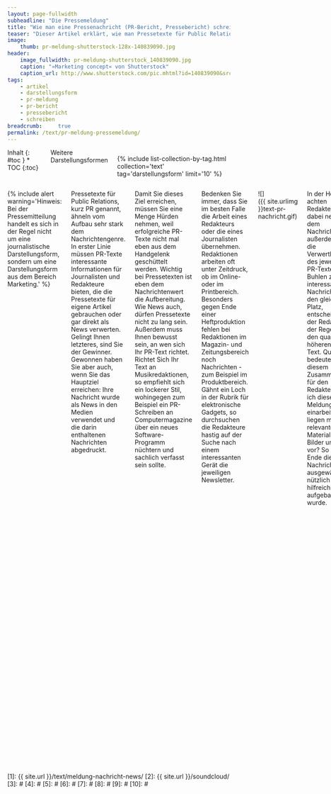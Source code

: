 ```yaml
---
layout: page-fullwidth
subheadline: "Die Pressemeldung"
title: "Wie man eine Pressenachricht (PR-Bericht, Pressebericht) schreibt!"
teaser: "Dieser Artikel erklärt, wie man Pressetexte für Public Relations, kurz PR genannt, aufbereitet. Eine Checkliste hilft bei der erfolgreichen Fertigstellung eines PR-Schreiben."
image:
    thumb: pr-meldung-shutterstock-128x-140839090.jpg
header:
    image_fullwidth: pr-meldung-shutterstock_140839090.jpg
    caption: "»Marketing concept« von Shutterstock"
    caption_url: http://www.shutterstock.com/pic.mhtml?id=140839090&src=id
tags:
    - artikel
    - darstellungsform
    - pr-meldung
    - pr-bericht
    - pressebericht
    - schreiben
breadcrumb:     true
permalink: /text/pr-meldung-pressemeldung/
---
```

<div class="row">
<div class="medium-5 medium-push-7 columns" markdown="1">
<div class="panel radius" markdown="1">
Inhalt
{: #toc }
*  TOC
{:toc}
</div>

<div class="font-size-h4 b10 sans">Weitere Darstellungsformen</div>

{% include list-collection-by-tag.html collection='text' tag='darstellungsform' limit='10' %}


</div><!-- /.medium-5.columns -->


<div class="medium-7 medium-pull-5 columns" markdown="1">

{% include alert warning='Hinweis: Bei der Pressemitteilung handelt es sich in der Regel nicht um eine journalistische Darstellungsform, sondern um eine Darstellungsform aus dem Bereich Marketing.' %}



Pressetexte für Public Relations, kurz PR genannt, ähneln vom Aufbau sehr stark dem Nachrichtengenre. In erster Linie müssen PR-Texte interessante Informationen für Journalisten und Redakteure bieten, die die Pressetexte für eigene Artikel gebrauchen oder gar direkt als News verwerten. Gelingt Ihnen letzteres, sind Sie der Gewinner. Gewonnen haben Sie aber auch, wenn Sie das Hauptziel erreichen: Ihre Nachricht wurde als News in den Medien verwendet und die darin enthaltenen Nachrichten abgedruckt.

Damit Sie dieses Ziel erreichen, müssen Sie eine Menge Hürden nehmen, weil erfolgreiche PR-Texte nicht mal eben aus dem Handgelenk geschüttelt werden. Wichtig bei Pressetexten ist eben dem Nachrichtenwert die Aufbereitung. Wie News auch, dürfen Pressetexte nicht zu lang sein. Außerdem muss Ihnen bewusst sein, an wen sich Ihr PR-Text richtet. Richtet Sich Ihr Text an Musikredaktionen, so empfiehlt sich ein lockerer Stil, wohingegen zum Beispiel ein PR-Schreiben an Computermagazine über ein neues Software-Programm nüchtern und sachlich verfasst sein sollte.

Bedenken Sie immer, dass Sie im besten Falle die Arbeit eines Redakteurs oder die eines Journalisten übernehmen. Redaktionen arbeiten oft unter Zeitdruck, ob im Online- oder im Printbereich. Besonders gegen Ende einer Heftproduktion fehlen bei Redaktionen im Magazin- und Zeitungsbereich noch Nachrichten - zum Beispiel im Produktbereich. Gähnt ein Loch in der Rubrik für elektronische Gadgets, so durchsuchen die Redakteure hastig auf der Suche nach einem interessanten Gerät die jeweiligen Newsletter.

![]({{ site.urlimg }}text-pr-nachricht.gif)

In der Hektik achten Redakteure dabei neben dem Nachrichtenwert außerdem auf die Verwertbarkeit des jeweiligen PR-Textes. Buhlen zwei interessante PR-Nachrichten um den gleichen Platz, entscheidet sich der Redakteur in der Regel für den qualitativ höheren PR-Text. Qualität bedeutet in diesem Zusammenhang für den Redakteur: Kann ich diese Meldung schnell einarbeiten und liegen mir alle relevanten Materialien wie Bilder und Links vor? So wird am Ende die PR-Nachricht ausgewählt, die nützlich und hilfreich aufgebaut wurde.



## Ton, Sprachstil und Elemente eines Presseberichtes

Die erste Frage, der Sie sich beim Schreiben einer neuen PR-Email stellen müssen ist: Was ist der Anlass meines Schreibens? Wichtig ist in diesem Zusammenhang, dass Sie Ihr Anliegen nüchtern und ehrlich auf die Frage abklopfen: Hat dieser Nachrichtenwert Bestand und eignet er sich überhaupt für eine News?

Da Sie eine PR-Nachricht in erster Linie für die Berichterstattung schreiben, empfiehlt es sich, den Pressetext wie bei einer News mit einer klaren und deutlichen Aussage zu versehen. Diese muss überzeugen, aber nicht marktschreierisch. Vermeiden Sie beim Texten der PR-Nachricht eine gestelzte Sprache und benutzen Sie eindeutige Ansagen.

Damit die Nachricht eine große Öffentlichkeit erreicht und die Hürde erfolgreich vom kritischen Blick des Redakteurs ins Heft nimmt, muss die Nachricht einfach geschrieben sein. Die Kunst ist es, wie im übrigen Journalismus auch, komplizierte Dinge schlicht und einleuchtend auszudrücken. Es mag paradox klingen, aber Sie nehmen dem Redakteur Arbeit ab. Je schneller er die Kerninformation Ihrer Nachricht erfassen kann, desto eher wird er diese verwenden. Muss er die Pressenachricht, dann auch noch kaum modellieren, freut er sich doppelt. Der oben genannten Zeitdruck ist sein Taktgeber und es bleiben ein paar Minuten mehr für die Zigarettenpause.

Manchmal möchten Journalisten weitere vertiefende Informationen zum jeweiligen Thema abrufen. Diese sollten Sie auf der eigenen Website parat halten. Damit die Zusatzinformationen unkompliziert gefunden werden, bieten sich Links bereits innerhalb der PR-Nachricht an - unter dem eigentlichen Text.

Ein erster Leitfaden beim Schreiben einer PR-Nachricht sind - wie bei [Nachrichten/News][1] auch - die W-Fragen:

- Wer?
- Was?
- Warum?
- Wo?
- Wann?
- Wie?

Meiden Sie während des Schreibens das Passiv und **benutzen Sie so wenig Fremdwörter wie möglich**. Sind Fremdwörter jedoch wichtig für den Zusammenhang, das Produkt oder das Thema, dann erläutern Sie diese so prägnant wie möglich. Wie bei Nachrichten auch, entscheidet oft schon eine gute Schlagzeile über die Verwendung des PR-Textes.



## Überzeugen Sie den Leser mit Testimonials

Um überhaupt in die engere Auswahl zu kommen, müssen Sie den Leser zuerst von Ihrem Anliegen überzeugen. Neben einem interessant aussehenden Gadget – bleiben wir bei unserem obigen Beispiel elektronische Geräte – sind das insbesondere Testimonials.

**Testimonial bedeutet Zeugnis, Zeugenaussage oder Beweis.** Wurde Ihr Gerät bereits von einem bekannten Magazin getestet und für gut befunden, erwähnen Sie ein solches Zeugnis mit einem Kurzzitat plus Herkunft. Hilfreich sind auch „Zeugenaussagen" von bekannten Persönlichkeiten. Seien es nun Prominente oder bekannte Fachspezialisten. Zeugenaussagen wirken oft wie Beweise und Menschen mit Profil können wirksam eingesetzt werden, um zu überzeugen. Legen Sie aber auf keinen Fall Menschen Zitate in den Mund, die diese niemals gesagt haben. Das endet nur als Bumerang im eigenen Genick.



## Wie funktioniert PR?

PR ist eigentlich einfach. Denn wie vieles andere auch: Pressearbeit ist Handwerk. Hält man sich bei der Pressearbeit an bestimmte Regeln, erreichen Sie im Normalfall auch Ihr Ziel. Respekt und ein höflicher Umgang sind dabei fast genauso entscheidend, wie das »Produkt Nachricht« selbst.

Selbstverständlich haben Sie es einfacher, wenn das Thema für das Sie um Aufmerksamkeit werben, ein beliebtes und bekanntes ist. Aufmerksamkeit für unbekanntere Veranstaltungen, Firmen, Produkte, etc. zu erzeugen, gestaltet sich dahingegen schwieriger. Generell sollten Sie die folgenden Schritte bei der Public Relations-Arbeit berücksichtigen:

* Verfassen der PR-Nachricht
* Verschicken der PR-Nachricht über den Verteiler
* Medien selbst entscheiden lassen
* Nachfrage per Telefon oder Email starten

**Nachdem Sie die Nachricht verfasst haben, suchen Sie vorsichtig die Adressaten aus.** Unter Umständen empfiehlt es sich mehrere Verteiler aufzusetzen, um die jeweiligen Interessensgebiete der Journalisten zu beachten. Ein Journalist der für Computermagazine schreibt, interessiert sich eventuell nur wenig für Musikveranstaltungen. Darum ist immer Vorsicht und Rücksicht geboten. Im Gegenzug genießen Sie durch mehr Respekt ein höheres Vertrauen bei Ihren Abonnenten, weil Sie diese nur mit den Informationen versorgt werden, die für Sie relevant sind.

Sicherlich sind Sie daran interessiert ein so **großes Medienecho** wie möglich zu erzeugen. Die Kunst ist es dabei nicht zu nerven und penetrant zu wirken. Schließlich mag es ein Redakteur/Journalist nicht, in seiner Pressefreiheit bedrängt zu werden. Trotzdem lohnt es sich nachzuhaken. Wurde von Ihnen zum Beispiel ein Journalist mit Musikveröffentlichungen bemustert, ist ein Nachfragen erlaubt, manchmal sogar erwünscht. Lassen Sie dem Journalist jedoch Zeit. Sicherlich liegen noch andere Rezensionsexemplare oder Themen bei ihm auf dem Tisch. Verlassen Sie sich dabei auf Ihr Gefühl und entscheiden Sie sich für den richtigen Moment.

Da Journalisten zahlreiche Emails bekommen, gehen in der Kommunikation Emails gerne unter oder werden nach hinten geschoben oder ganz ignoriert. **Unaufdringliche und freundliche Telefonate schaffen in der Korrespondenz zwischen Ihnen und dem Journalisten Vertrauen.** Seien Sie sich nicht zu schade und legen Sie sich ein dickes Fell zu. Bleiben Sie immer locker und versuchen Sie nie Druck auszuüben. Schließlich machen Sie ein Angebot und letztendlich wollen Sie etwas von dem Journalisten und nicht umgekehrt.

Aus meiner persönlichen Erfahrung komme ich am besten mit Promotern und PR'lern aus, die mit mir freundlich und höflich umgehen und ein Gefühl dafür haben, ob sie mir gerade Zeit stehlen oder nicht. Baut sich ein **Vertrauen** zwischen den Parteien auf, bin ich **offener für Interviewangebote oder Neuigkeiten.** Je lockerer das Verhältnis ist, desto eher bin ich bereit etwas zum jeweiligen Thema zu bringen - vorausgesetzt es ist interessant. Sympathie spielt hier wie in allen zwischenmenschlichen Beziehungen eine wichtige Rolle.



## Formate und Anhänge

**Die oberste Maxime für Anhänge lautet: Anhänge müssen von so vielen Computerbenutzern wie möglich geöffnet werden können.** Denn was taugt ein Pressetext in Form eines Flash-Newsletters, den das alte Email-Programm einer Redaktion schreddert und unleserlich darstellt? Selten werden sich Redakteure die Mühe machen, den Newsletter noch auf andere Weise zu öffnen. Darum lautet die Devise: Keep it simple! Machen Sie auch einen großen Bogen um exotische Text-, Bild- oder Tonformate. Nutzen Sie allgemeingültige Standards. Für Texte sind das die folgenden Formate:

* Reine Text-Email
* TXT
* RTF
* PDF

Die Email sollten Sie immer im reinen Text-Format verschicken. Zwar zeigen die meisten Email-Programme HTML-Emails korrekt an, gegen HTML-Emails sprechen aber Sicherheitsbedenken. Unter anderem haben vor allem so genannte Phishing-Attacken das Format in Verruf gebracht. Denn in HTML-Emails lassen sich Scripte einbauen und Links fälschen.

Auch bei Bildern bieten sich verschiedene Formate an. Die häufigste Verwendung findet hierbei sicherlich das JPEG/JPG-Format, das sich besonders für fotorealistische Bilder eignet.

Trotzdem empfiehlt es sich immer Bilder im TIFF-Format bereitzuhalten. Bilder dieses Formates werden unkomprimiert abgespeichert und sind wegen Ihrer hohen Auflösung bei Printredaktionen beliebt. Da TIFF-Fotos schnell eine für Email-Zwecke unnötig hohe Dateigröße erreichen, hinterlegt man TIFF-Bilder besser im Internet als Download. Geben Sie dazu einfach einen Link innerhalb Ihrer PR-Email an.

Für Logos hat sich das Vektor-orientierte EPS-Format etabliert. Dieses werden Sie sicherlich seltener verschicken, trotzdem ist es interessant für Redaktionen, wenn auch ein Logo mit abgedruckt werden soll. Da EPS-Bilder als Vektoren abgespeichert werden, sind die Bilder skalierbar und sehen dadurch in jeder Größe scharf aus.

- JPG/JPEG
- TIFF - für printtaugliche, großformatige Fotos
- EPS - für Logos

Auch für Audiodateien gibt es viele Formate. Dazu gehören zum Beispiel:

- MP3 – Dateiformat des Fraunhofer-Instituts
- WMA – proprietärer Audio-Codec von Microsoft

Beachten Sie, wie auch bei TIFF-Bildern, dass Audiodateien meist viel Speicher verbrauchen. **Hinterlegen Sie darum die Audiodateien auf Ihrer Website** und setzen Sie innerhalb des Schreibens Download-Links zur jeweiligen Datei an. Sie können auch einen Service wie [Soundcloud][2] nutzen.

Ist Ihnen ein Zitat jedoch besonders wichtig, so verschicken Sie nur stark komprimierte Ausschnitte, die einen Eindruck hinterlassen. Möchte der Journalist die vollkommene Datei herunterladen, bieten Sie ihm dazu einfach einen Link zur eigentlichen Datei in hoher Auflösung oder den Link zu einer Download-Sektion auf Ihrer Website an. Das Standardformat für Audio-Dateien ist MP3.



## Aufbau mit Konzept: Bestandteile einer PR-Email

**Für PR-Schreiben aus der gleichen Quelle ist ein gleichförmiger Aufbau wichtig.** Ähnlich wie bei Unternehmen können auch PR-Texte in Email-Form eine Corporate Identity haben. Dazu legen Sie sich am besten eine Art Schablone an, die Sie einmal gestalten und immer wiederverwenden. Ein Vorteil dieser Methode ist die Zeitersparnis und noch viel wichtiger: Sie vergessen nichts!

Eine Nachricht beinhaltet in der Regel die folgenden Bestandteile:

* Nachricht mit Überschrift, Untertitel und Text
* Möglichkeit für das Abmelden aus dem Verteiler
* Anhänge oder Links zu Bildmaterial
* Weiterführende Links für vertiefende Informationen
* Kontaktadresse für Rückfragen und Herkunft der Nachricht (Website, Email, Telefon, Adresse)

Vor dem Absenden einer PR-Nachricht, überprüft man diese noch einmal auf alle wichtigen Bestandteile. Nutzen Sie dazu die folgende Checkliste.



## Checkliste für erfolgreiche Pressetexte

Bevor Sie einen Pressetext in Sachen PR versenden, schicken Sie den Newsletter am besten noch einmal durch den TÜV. Denn Redaktionen übernehmen (leider zu oft) Pressetexte sogar 1-zu-1. Dann rächt sich jeder einzelne Fehler, weil sich falsche Tatsachen, schlechte Beschreibungen und Rechtschreibfehler durch das Drucken in Magazinen und auf Webseiten verfielfältigen.

Obendrein wirken unvollständige Pressetexte unprofessionell und werden oft direkt gelöscht. Wenn es Sie ganz hart trifft, wirft der jeweilige Redakteur Ihre Email-Adresse gar in den Spam-Schlucker oder bestellt Ihren Newsletter ab.

- [ ] Ist die PR-Nachricht wirklich interessant und bietet Sie Mehrwert für Redaktionen?
- [ ] Beantwortet der Pressetext alle wichtigen W-Fragen?
- [ ] Können überflüssige Wörter gelöscht werden und stimmt die Länge Ihres Pressetextes?
- [ ] Haben Sie den Pressetext zum Korrekturlesen ausgedruckt?
- [ ] Überprüfen Sie Ihre PR-Email, ob alle relevanten Materialien angehängt und Links eingebettet wurden!
- [ ] Ist eine Anschrift, Telefonnummer und Email-Adresse für Rückfragen vorhanden?
- [ ] Haben Sie die Adressaten Ihres Verteilers vorsichtig ausgesucht?
- [ ] Besteht innerhalb der Email eine Möglichkeit den Newsletter abzubestellen?
- [ ] Stehen weiterführende Informationen auf Ihrer Website zur Verfügung?
- [ ] Haben Sie zum Schluss die insgesamte Dateigröße Ihrer Email überprüft? (Richtwert 2 bis maximal 4MB)
{: .no-bullet }



## Weitere Darstellungsformen

{% include list-collection-by-tag.html collection='text' tag='darstellungsform' limit='10' %}


</div><!-- /.medium-7.columns -->
</div><!-- /.row -->




 [1]: {{ site.url }}/text/meldung-nachricht-news/
 [2]: {{ site.url }}/soundcloud/
 [3]: #
 [4]: #
 [5]: #
 [6]: #
 [7]: #
 [8]: #
 [9]: #
 [10]: #